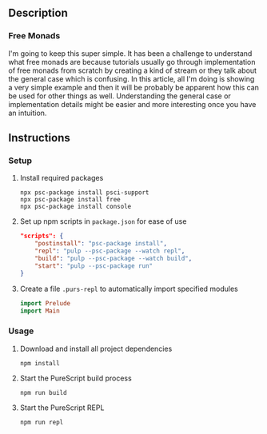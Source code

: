 ## Description
### Free Monads
I'm going to keep this super simple. It has been a challenge to understand what free monads are because tutorials usually go through implementation of free monads from scratch by creating a kind of stream or they talk about the general case which is confusing. In this article, all I'm doing is showing a very simple example and then it will be probably be apparent how this can be used for other things as well. Understanding the general case or implementation details might be easier and more interesting once you have an intuition.
## Instructions
### Setup
1. Install required packages
    ```
    npx psc-package install psci-support
    npx psc-package install free
    npx psc-package install console
    ```
1. Set up npm scripts in `package.json` for ease of use
    ```json
    "scripts": {
        "postinstall": "psc-package install",
        "repl": "pulp --psc-package --watch repl",
        "build": "pulp --psc-package --watch build",
        "start": "pulp --psc-package run"
    }
    ```
1. Create a file `.purs-repl` to automatically import specified modules
    ```purescript
    import Prelude
    import Main
    ```
### Usage
1. Download and install all project dependencies
    ```
    npm install
    ```
1. Start the PureScript build process
    ```
    npm run build
    ```
1. Start the PureScript REPL
    ```
    npm run repl
    ```